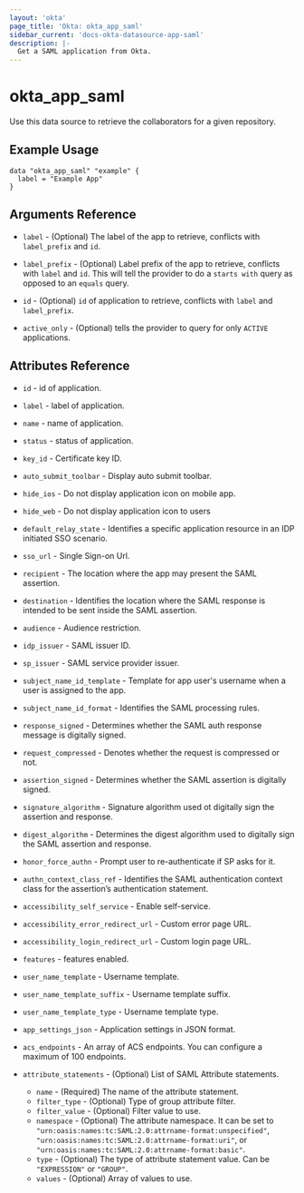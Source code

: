 ```yaml
---
layout: 'okta'
page_title: 'Okta: okta_app_saml'
sidebar_current: 'docs-okta-datasource-app-saml'
description: |-
  Get a SAML application from Okta.
---
```


# okta_app_saml

Use this data source to retrieve the collaborators for a given repository.

## Example Usage

```hcl
data "okta_app_saml" "example" {
  label = "Example App"
}
```

## Arguments Reference

- `label` - (Optional) The label of the app to retrieve, conflicts with `label_prefix` and `id`.

- `label_prefix` - (Optional) Label prefix of the app to retrieve, conflicts with `label` and `id`. This will tell the provider to do a `starts with` query as opposed to an `equals` query.

- `id` - (Optional) `id` of application to retrieve, conflicts with `label` and `label_prefix`.

- `active_only` - (Optional) tells the provider to query for only `ACTIVE` applications.

## Attributes Reference

- `id` - id of application.

- `label` - label of application.

- `name` - name of application.

- `status` - status of application.

- `key_id` - Certificate key ID.

- `auto_submit_toolbar` - Display auto submit toolbar.

- `hide_ios` - Do not display application icon on mobile app.

- `hide_web` - Do not display application icon to users

- `default_relay_state` - Identifies a specific application resource in an IDP initiated SSO scenario.

- `sso_url` - Single Sign-on Url.

- `recipient` - The location where the app may present the SAML assertion.

- `destination` - Identifies the location where the SAML response is intended to be sent inside the SAML assertion.

- `audience` - Audience restriction.

- `idp_issuer` - SAML issuer ID.

- `sp_issuer` - SAML service provider issuer.

- `subject_name_id_template` - Template for app user's username when a user is assigned to the app.

- `subject_name_id_format` - Identifies the SAML processing rules.

- `response_signed` - Determines whether the SAML auth response message is digitally signed.

- `request_compressed` - Denotes whether the request is compressed or not.

- `assertion_signed` - Determines whether the SAML assertion is digitally signed.

- `signature_algorithm` - Signature algorithm used ot digitally sign the assertion and response.

- `digest_algorithm` - Determines the digest algorithm used to digitally sign the SAML assertion and response.

- `honor_force_authn` - Prompt user to re-authenticate if SP asks for it.

- `authn_context_class_ref` - Identifies the SAML authentication context class for the assertion’s authentication statement.

- `accessibility_self_service` - Enable self-service.

- `accessibility_error_redirect_url` - Custom error page URL.

- `accessibility_login_redirect_url` - Custom login page URL.

- `features` - features enabled.

- `user_name_template` - Username template.

- `user_name_template_suffix` - Username template suffix.

- `user_name_template_type` - Username template type.

- `app_settings_json` - Application settings in JSON format.

- `acs_endpoints` - An array of ACS endpoints. You can configure a maximum of 100 endpoints.

- `attribute_statements` - (Optional) List of SAML Attribute statements.
  - `name` - (Required) The name of the attribute statement.
  - `filter_type` - (Optional) Type of group attribute filter.
  - `filter_value` - (Optional) Filter value to use.
  - `namespace` - (Optional) The attribute namespace. It can be set to `"urn:oasis:names:tc:SAML:2.0:attrname-format:unspecified"`, `"urn:oasis:names:tc:SAML:2.0:attrname-format:uri"`, or `"urn:oasis:names:tc:SAML:2.0:attrname-format:basic"`.
  - `type` - (Optional) The type of attribute statement value. Can be `"EXPRESSION"` or `"GROUP"`.
  - `values` - (Optional) Array of values to use.
